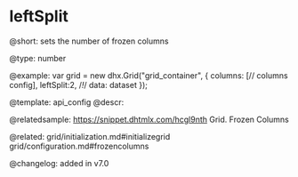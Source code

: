 leftSplit
=============

@short: 
sets the number of frozen columns




@type: number

@example: 
var grid = new dhx.Grid("grid_container", {
	columns: [// columns config],
	leftSplit:2,  /*!*/
	data: dataset
});


@template:	api_config
@descr: 

@relatedsample: https://snippet.dhtmlx.com/hcgl9nth	Grid. Frozen Columns

@related: grid/initialization.md#initializegrid
grid/configuration.md#frozencolumns

@changelog: added in v7.0